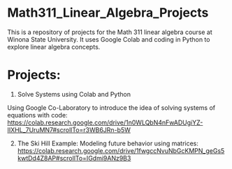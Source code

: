 # Math311_Linear_Algebra_Projects

This is a repository of projects for the Math 311 linear algebra course at Winona State University. It uses Google Colab and coding in Python to explore linear algebra concepts.

# Projects:

1. Solve Systems using Colab and Python

Using Google Co-Laboratory to introduce the idea of solving systems of equations with code:
https://colab.research.google.com/drive/1n0WLQbN4nFwADUgiYZ-IIXHL_7UruMN7#scrollTo=r3WB6JRn-b5W

2. The Ski Hill Example: Modeling future behavior using matrices:
https://colab.research.google.com/drive/1fwgccNvuNbGcKMPN_geGs5kwtDd4Z8AP#scrollTo=IGdmi9ANz9B3
